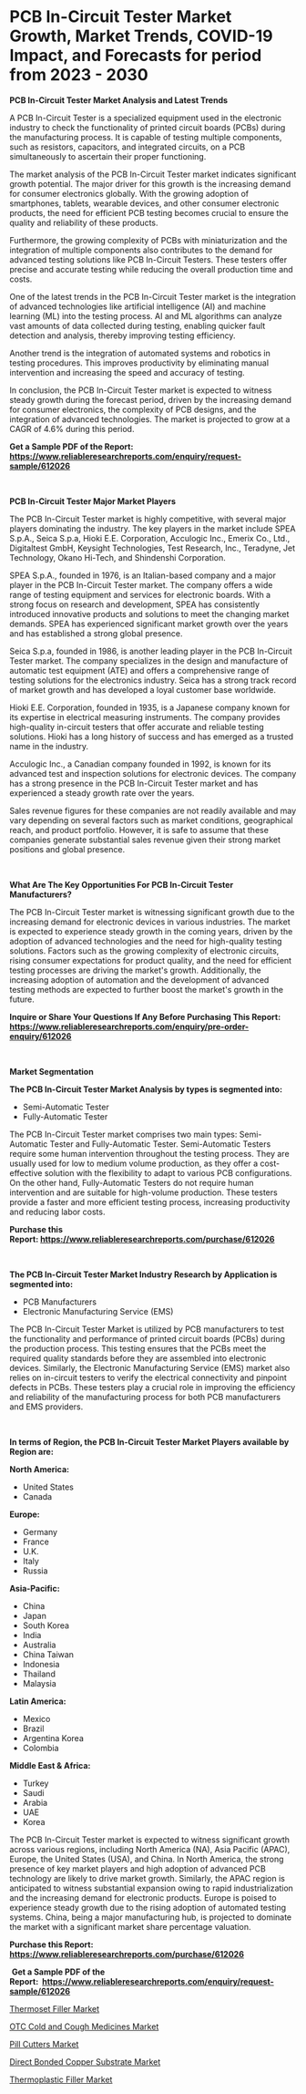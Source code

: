 <p><h1>PCB In-Circuit Tester Market Growth, Market Trends, COVID-19 Impact, and Forecasts for period from 2023 - 2030</h1></p><p><strong>PCB In-Circuit Tester Market Analysis and Latest Trends</strong></p>
<p><p>A PCB In-Circuit Tester is a specialized equipment used in the electronic industry to check the functionality of printed circuit boards (PCBs) during the manufacturing process. It is capable of testing multiple components, such as resistors, capacitors, and integrated circuits, on a PCB simultaneously to ascertain their proper functioning.</p><p>The market analysis of the PCB In-Circuit Tester market indicates significant growth potential. The major driver for this growth is the increasing demand for consumer electronics globally. With the growing adoption of smartphones, tablets, wearable devices, and other consumer electronic products, the need for efficient PCB testing becomes crucial to ensure the quality and reliability of these products.</p><p>Furthermore, the growing complexity of PCBs with miniaturization and the integration of multiple components also contributes to the demand for advanced testing solutions like PCB In-Circuit Testers. These testers offer precise and accurate testing while reducing the overall production time and costs.</p><p>One of the latest trends in the PCB In-Circuit Tester market is the integration of advanced technologies like artificial intelligence (AI) and machine learning (ML) into the testing process. AI and ML algorithms can analyze vast amounts of data collected during testing, enabling quicker fault detection and analysis, thereby improving testing efficiency.</p><p>Another trend is the integration of automated systems and robotics in testing procedures. This improves productivity by eliminating manual intervention and increasing the speed and accuracy of testing.</p><p>In conclusion, the PCB In-Circuit Tester market is expected to witness steady growth during the forecast period, driven by the increasing demand for consumer electronics, the complexity of PCB designs, and the integration of advanced technologies. The market is projected to grow at a CAGR of 4.6% during this period.</p></p>
<p><strong>Get a Sample PDF of the Report:&nbsp; <a href="https://www.reliableresearchreports.com/enquiry/request-sample/612026">https://www.reliableresearchreports.com/enquiry/request-sample/612026</a></strong></p>
<p>&nbsp;</p>
<p><strong>PCB In-Circuit Tester Major Market Players</strong></p>
<p><p>The PCB In-Circuit Tester market is highly competitive, with several major players dominating the industry. The key players in the market include SPEA S.p.A., Seica S.p.a, Hioki E.E. Corporation, Acculogic Inc., Emerix Co., Ltd., Digitaltest GmbH, Keysight Technologies, Test Research, Inc., Teradyne, Jet Technology, Okano Hi-Tech, and Shindenshi Corporation.</p><p>SPEA S.p.A., founded in 1976, is an Italian-based company and a major player in the PCB In-Circuit Tester market. The company offers a wide range of testing equipment and services for electronic boards. With a strong focus on research and development, SPEA has consistently introduced innovative products and solutions to meet the changing market demands. SPEA has experienced significant market growth over the years and has established a strong global presence.</p><p>Seica S.p.a, founded in 1986, is another leading player in the PCB In-Circuit Tester market. The company specializes in the design and manufacture of automatic test equipment (ATE) and offers a comprehensive range of testing solutions for the electronics industry. Seica has a strong track record of market growth and has developed a loyal customer base worldwide.</p><p>Hioki E.E. Corporation, founded in 1935, is a Japanese company known for its expertise in electrical measuring instruments. The company provides high-quality in-circuit testers that offer accurate and reliable testing solutions. Hioki has a long history of success and has emerged as a trusted name in the industry.</p><p>Acculogic Inc., a Canadian company founded in 1992, is known for its advanced test and inspection solutions for electronic devices. The company has a strong presence in the PCB In-Circuit Tester market and has experienced a steady growth rate over the years.</p><p>Sales revenue figures for these companies are not readily available and may vary depending on several factors such as market conditions, geographical reach, and product portfolio. However, it is safe to assume that these companies generate substantial sales revenue given their strong market positions and global presence.</p></p>
<p>&nbsp;</p>
<p><strong>What Are The Key Opportunities For PCB In-Circuit Tester Manufacturers?</strong></p>
<p><p>The PCB In-Circuit Tester market is witnessing significant growth due to the increasing demand for electronic devices in various industries. The market is expected to experience steady growth in the coming years, driven by the adoption of advanced technologies and the need for high-quality testing solutions. Factors such as the growing complexity of electronic circuits, rising consumer expectations for product quality, and the need for efficient testing processes are driving the market's growth. Additionally, the increasing adoption of automation and the development of advanced testing methods are expected to further boost the market's growth in the future.</p></p>
<p><strong>Inquire or Share Your Questions If Any Before Purchasing This Report: <a href="https://www.reliableresearchreports.com/enquiry/pre-order-enquiry/612026">https://www.reliableresearchreports.com/enquiry/pre-order-enquiry/612026</a></strong></p>
<p>&nbsp;</p>
<p><strong>Market Segmentation</strong></p>
<p><strong>The PCB In-Circuit Tester Market Analysis by types is segmented into:</strong></p>
<p><ul><li>Semi-Automatic Tester</li><li>Fully-Automatic Tester</li></ul></p>
<p><p>The PCB In-Circuit Tester market comprises two main types: Semi-Automatic Tester and Fully-Automatic Tester. Semi-Automatic Testers require some human intervention throughout the testing process. They are usually used for low to medium volume production, as they offer a cost-effective solution with the flexibility to adapt to various PCB configurations. On the other hand, Fully-Automatic Testers do not require human intervention and are suitable for high-volume production. These testers provide a faster and more efficient testing process, increasing productivity and reducing labor costs.</p></p>
<p><strong>Purchase this Report:&nbsp;<a href="https://www.reliableresearchreports.com/purchase/612026">https://www.reliableresearchreports.com/purchase/612026</a></strong></p>
<p>&nbsp;</p>
<p><strong>The PCB In-Circuit Tester Market Industry Research by Application is segmented into:</strong></p>
<p><ul><li>PCB Manufacturers</li><li>Electronic Manufacturing Service (EMS)</li></ul></p>
<p><p>The PCB In-Circuit Tester Market is utilized by PCB manufacturers to test the functionality and performance of printed circuit boards (PCBs) during the production process. This testing ensures that the PCBs meet the required quality standards before they are assembled into electronic devices. Similarly, the Electronic Manufacturing Service (EMS) market also relies on in-circuit testers to verify the electrical connectivity and pinpoint defects in PCBs. These testers play a crucial role in improving the efficiency and reliability of the manufacturing process for both PCB manufacturers and EMS providers.</p></p>
<p>&nbsp;</p>
<p><strong>In terms of Region, the PCB In-Circuit Tester Market Players available by Region are:</strong></p>
<p>
    <p> <strong> North America: </strong>
        <ul>
            <li>United States</li>
            <li>Canada</li>
        </ul>
        </p> 
    <p> <strong> Europe: </strong>
        <ul>
            <li>Germany</li>
            <li>France</li>
            <li>U.K.</li>
            <li>Italy</li>
            <li>Russia</li>
        </ul>
        </p> 
    <p> <strong> Asia-Pacific: </strong>
        <ul>
            <li>China</li>
            <li>Japan</li>
            <li>South Korea</li>
            <li>India</li>
            <li>Australia</li>
            <li>China Taiwan</li>
            <li>Indonesia</li>
            <li>Thailand</li>
            <li>Malaysia</li>
        </ul>
        </p> 
    <p> <strong> Latin America: </strong>
        <ul>
            <li>Mexico</li>
            <li>Brazil</li>
            <li>Argentina Korea</li>
            <li>Colombia</li>
        </ul>
        </p> 
    <p> <strong> Middle East & Africa: </strong>
        <ul>
            <li>Turkey</li>
            <li>Saudi</li>
            <li>Arabia</li>
            <li>UAE</li>
            <li>Korea</li>
        </ul>
    </p>
    </p>
<p><p>The PCB In-Circuit Tester market is expected to witness significant growth across various regions, including North America (NA), Asia Pacific (APAC), Europe, the United States (USA), and China. In North America, the strong presence of key market players and high adoption of advanced PCB technology are likely to drive market growth. Similarly, the APAC region is anticipated to witness substantial expansion owing to rapid industrialization and the increasing demand for electronic products. Europe is poised to experience steady growth due to the rising adoption of automated testing systems. China, being a major manufacturing hub, is projected to dominate the market with a significant market share percentage valuation.</p></p>
<p><strong>Purchase this Report: <a href="https://www.reliableresearchreports.com/purchase/612026">https://www.reliableresearchreports.com/purchase/612026</a></strong></p>
<p>&nbsp;<strong>Get a Sample PDF of the Report:&nbsp;&nbsp;<a href="https://www.reliableresearchreports.com/enquiry/request-sample/612026">https://www.reliableresearchreports.com/enquiry/request-sample/612026</a></strong></p>
<p><strong></strong></p>
<p><p><a href="https://www.linkedin.com/pulse/thermoset-filler-market-size-share-amp-trends-analysis/">Thermoset Filler Market</a></p><p><a href="https://medium.com/@santo151299/otc-cold-and-cough-medicines-market-insights-into-market-cagr-market-trends-and-growth-92c95687c75b">OTC Cold and Cough Medicines Market</a></p><p><a href="https://medium.com/@s40138378/pill-cutters-market-the-key-to-successful-business-strategy-forecast-till-2030-82c04ad51479">Pill Cutters Market</a></p><p><a href="https://github.com/maliyahmorrow6654/Market-Research-Report-List-1/blob/main/direct-bonded-copper-substrate-market.md">Direct Bonded Copper Substrate Market</a></p><p><a href="https://www.linkedin.com/pulse/thermoplastic-filler-market-insights-players-forecast/">Thermoplastic Filler Market</a></p></p>
